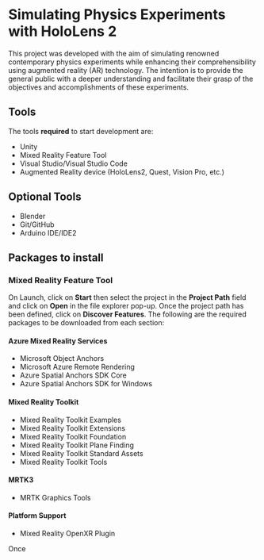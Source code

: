 # Simulating Physics Experiments with HoloLens 2
This project was developed with the aim of simulating renowned contemporary physics experiments while enhancing their comprehensibility using augmented reality (AR) technology. The intention is to provide the general public with a deeper understanding and facilitate their grasp of the objectives and accomplishments of these experiments.

## Tools
The tools **required** to start development are:
- Unity
- Mixed Reality Feature Tool
- Visual Studio/Visual Studio Code
- Augmented Reality device (HoloLens2, Quest, Vision Pro, etc.)
## Optional Tools
- Blender
- Git/GitHub
- Arduino IDE/IDE2

## Packages to install
### Mixed Reality Feature Tool
On Launch, click on **Start** then select the project in the **Project Path** field and click on **Open** in the file explorer pop-up. Once the project path has been defined, click on **Discover Features**. The following are the required packages to be downloaded from each section:

#### Azure Mixed Reality Services
- Microsoft Object Anchors
- Microsoft Azure Remote Rendering
- Azure Spatial Anchors SDK Core
- Azure Spatial Anchors SDK for Windows
#### Mixed Reality Toolkit
- Mixed Reality Toolkit Examples
- Mixed Reality Toolkit Extensions
- Mixed Reality Toolkit Foundation
- Mixed Reality Toolkit Plane Finding
- Mixed Reality Toolkit Standard Assets
- Mixed Reality Toolkit Tools
#### MRTK3
- MRTK Graphics Tools
#### Platform Support
- Mixed Reality OpenXR Plugin

Once
